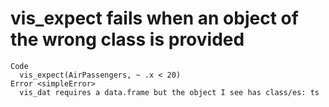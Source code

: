 # vis_expect fails when an object of the wrong class is provided

    Code
      vis_expect(AirPassengers, ~ .x < 20)
    Error <simpleError>
      vis_dat requires a data.frame but the object I see has class/es: ts

